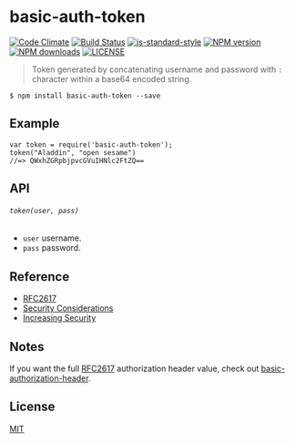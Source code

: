 # basic-auth-token

[![Code Climate](https://codeclimate.com/github/wilmoore/basic-auth-token.js/badges/gpa.svg)](https://codeclimate.com/github/wilmoore/basic-auth-token.js) [![Build Status](http://img.shields.io/travis/wilmoore/basic-auth-token.js.svg)](https://travis-ci.org/wilmoore/basic-auth-token.js) [![js-standard-style](https://img.shields.io/badge/code%20style-standard-brightgreen.svg?style=flat-square)](https://github.com/feross/standard) [![NPM version](http://img.shields.io/npm/v/basic-auth-token.svg)](https://www.npmjs.org/package/basic-auth-token) [![NPM downloads](http://img.shields.io/npm/dm/basic-auth-token.svg)](https://www.npmjs.org/package/basic-auth-token) [![LICENSE](http://img.shields.io/npm/l/basic-auth-token.svg)](license)

> Token generated by concatenating username and password with `:` character within a base64 encoded string.

    $ npm install basic-auth-token --save

## Example

    var token = require('basic-auth-token');
    token("Aladdin", "open sesame")
    //=> QWxhZGRpbjpvcGVuIHNlc2FtZQ==

## API

###### `token(user, pass)`

 * `user` username.
 * `pass` password.

## Reference

- [RFC2617]
- [Security Considerations]
- [Increasing Security]

## Notes

If you want the full [RFC2617] authorization header value, check out [basic-authorization-header](https://www.npmjs.com/package/basic-authorization-header).

## License

  [MIT](license)

[RFC2617]: https://tools.ietf.org/html/rfc2617#section-2
[Security Considerations]: https://tools.ietf.org/html/rfc2617#section-4
[Increasing Security]: http://security.stackexchange.com/a/27881/72283
